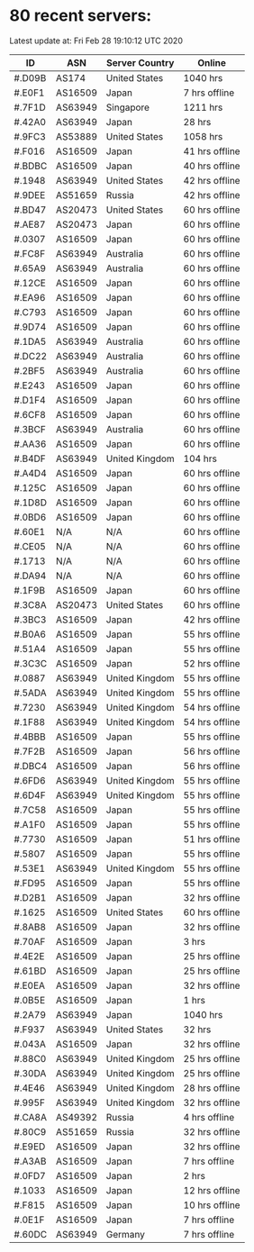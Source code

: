 # 80 recent servers:

Latest update at: Fri Feb 28 19:10:12 UTC 2020

| ID | ASN | Server Country | Online |
| -- | --- | -------------- | ------ |
| #.D09B | AS174 | United States | 1040 hrs |
| #.E0F1 | AS16509 | Japan | 7 hrs offline |
| #.7F1D | AS63949 | Singapore | 1211 hrs |
| #.42A0 | AS63949 | Japan | 28 hrs |
| #.9FC3 | AS53889 | United States | 1058 hrs |
| #.F016 | AS16509 | Japan | 41 hrs offline |
| #.BDBC | AS16509 | Japan | 40 hrs offline |
| #.1948 | AS63949 | United States | 42 hrs offline |
| #.9DEE | AS51659 | Russia | 42 hrs offline |
| #.BD47 | AS20473 | United States | 60 hrs offline |
| #.AE87 | AS20473 | Japan | 60 hrs offline |
| #.0307 | AS16509 | Japan | 60 hrs offline |
| #.FC8F | AS63949 | Australia | 60 hrs offline |
| #.65A9 | AS63949 | Australia | 60 hrs offline |
| #.12CE | AS16509 | Japan | 60 hrs offline |
| #.EA96 | AS16509 | Japan | 60 hrs offline |
| #.C793 | AS16509 | Japan | 60 hrs offline |
| #.9D74 | AS16509 | Japan | 60 hrs offline |
| #.1DA5 | AS63949 | Australia | 60 hrs offline |
| #.DC22 | AS63949 | Australia | 60 hrs offline |
| #.2BF5 | AS63949 | Australia | 60 hrs offline |
| #.E243 | AS16509 | Japan | 60 hrs offline |
| #.D1F4 | AS16509 | Japan | 60 hrs offline |
| #.6CF8 | AS16509 | Japan | 60 hrs offline |
| #.3BCF | AS63949 | Australia | 60 hrs offline |
| #.AA36 | AS16509 | Japan | 60 hrs offline |
| #.B4DF | AS63949 | United Kingdom | 104 hrs |
| #.A4D4 | AS16509 | Japan | 60 hrs offline |
| #.125C | AS16509 | Japan | 60 hrs offline |
| #.1D8D | AS16509 | Japan | 60 hrs offline |
| #.0BD6 | AS16509 | Japan | 60 hrs offline |
| #.60E1 | N/A | N/A | 60 hrs offline |
| #.CE05 | N/A | N/A | 60 hrs offline |
| #.1713 | N/A | N/A | 60 hrs offline |
| #.DA94 | N/A | N/A | 60 hrs offline |
| #.1F9B | AS16509 | Japan | 60 hrs offline |
| #.3C8A | AS20473 | United States | 60 hrs offline |
| #.3BC3 | AS16509 | Japan | 42 hrs offline |
| #.B0A6 | AS16509 | Japan | 55 hrs offline |
| #.51A4 | AS16509 | Japan | 55 hrs offline |
| #.3C3C | AS16509 | Japan | 52 hrs offline |
| #.0887 | AS63949 | United Kingdom | 55 hrs offline |
| #.5ADA | AS63949 | United Kingdom | 55 hrs offline |
| #.7230 | AS63949 | United Kingdom | 54 hrs offline |
| #.1F88 | AS63949 | United Kingdom | 54 hrs offline |
| #.4BBB | AS16509 | Japan | 55 hrs offline |
| #.7F2B | AS16509 | Japan | 56 hrs offline |
| #.DBC4 | AS16509 | Japan | 56 hrs offline |
| #.6FD6 | AS63949 | United Kingdom | 55 hrs offline |
| #.6D4F | AS63949 | United Kingdom | 55 hrs offline |
| #.7C58 | AS16509 | Japan | 55 hrs offline |
| #.A1F0 | AS16509 | Japan | 55 hrs offline |
| #.7730 | AS16509 | Japan | 51 hrs offline |
| #.5807 | AS16509 | Japan | 55 hrs offline |
| #.53E1 | AS63949 | United Kingdom | 55 hrs offline |
| #.FD95 | AS16509 | Japan | 55 hrs offline |
| #.D2B1 | AS16509 | Japan | 32 hrs offline |
| #.1625 | AS16509 | United States | 60 hrs offline |
| #.8AB8 | AS16509 | Japan | 32 hrs offline |
| #.70AF | AS16509 | Japan | 3 hrs |
| #.4E2E | AS16509 | Japan | 25 hrs offline |
| #.61BD | AS16509 | Japan | 25 hrs offline |
| #.E0EA | AS16509 | Japan | 32 hrs offline |
| #.0B5E | AS16509 | Japan | 1 hrs |
| #.2A79 | AS63949 | Japan | 1040 hrs |
| #.F937 | AS63949 | United States | 32 hrs |
| #.043A | AS16509 | Japan | 32 hrs offline |
| #.88C0 | AS63949 | United Kingdom | 25 hrs offline |
| #.30DA | AS63949 | United Kingdom | 25 hrs offline |
| #.4E46 | AS63949 | United Kingdom | 28 hrs offline |
| #.995F | AS63949 | United Kingdom | 32 hrs offline |
| #.CA8A | AS49392 | Russia | 4 hrs offline |
| #.80C9 | AS51659 | Russia | 32 hrs offline |
| #.E9ED | AS16509 | Japan | 32 hrs offline |
| #.A3AB | AS16509 | Japan | 7 hrs offline |
| #.0FD7 | AS16509 | Japan | 2 hrs |
| #.1033 | AS16509 | Japan | 12 hrs offline |
| #.F815 | AS16509 | Japan | 10 hrs offline |
| #.0E1F | AS16509 | Japan | 7 hrs offline |
| #.60DC | AS63949 | Germany | 7 hrs offline |

